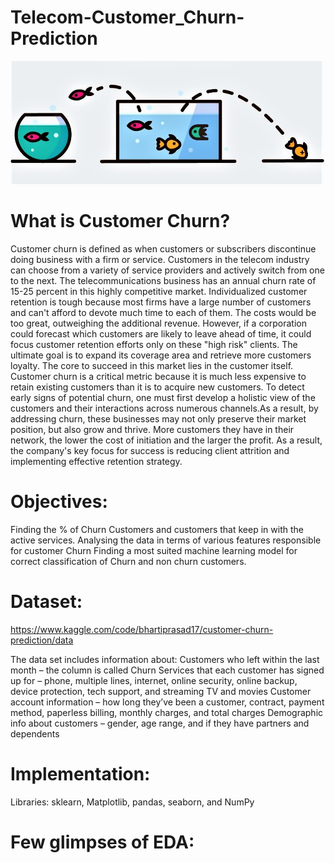 # Telecom-Customer_Churn-Prediction
![intro](https://github.com/Abhishekshaw2002/Telecom-Customer_Churn-Prediction/blob/fbe8a394bed2e2b843db73672b2d6f03f0bb0012/Output/customer%20churn.jpeg)

# What is Customer Churn?
Customer churn is defined as when customers or subscribers discontinue doing business with a firm or service.
Customers in the telecom industry can choose from a variety of service providers and actively switch from one to the next. The telecommunications business has an annual churn rate of 15-25 percent in this highly competitive market.
Individualized customer retention is tough because most firms have a large number of customers and can't afford to devote much time to each of them. The costs would be too great, outweighing the additional revenue. However, if a corporation could forecast which customers are likely to leave ahead of time, it could focus customer retention efforts only on these "high risk" clients. The ultimate goal is to expand its coverage area and retrieve more customers loyalty. The core to succeed in this market lies in the customer itself.
Customer churn is a critical metric because it is much less expensive to retain existing customers than it is to acquire new customers.
To detect early signs of potential churn, one must first develop a holistic view of the customers and their interactions across numerous channels.As a result, by addressing churn, these businesses may not only preserve their market position, but also grow and thrive. More customers they have in their network, the lower the cost of initiation and the larger the profit. As a result, the company's key focus for success is reducing client attrition and implementing effective retention strategy.

# Objectives:
Finding the % of Churn Customers and customers that keep in with the active services.
Analysing the data in terms of various features responsible for customer Churn
Finding a most suited machine learning model for correct classification of Churn and non churn customers.

# Dataset:
https://www.kaggle.com/code/bhartiprasad17/customer-churn-prediction/data

The data set includes information about:
Customers who left within the last month – the column is called Churn
Services that each customer has signed up for – phone, multiple lines, internet, online security, online backup, device protection, tech support, and streaming TV and movies
Customer account information – how long they’ve been a customer, contract, payment method, paperless billing, monthly charges, and total charges
Demographic info about customers – gender, age range, and if they have partners and dependents

# Implementation:
Libraries: sklearn, Matplotlib, pandas, seaborn, and NumPy

# Few glimpses of EDA:
